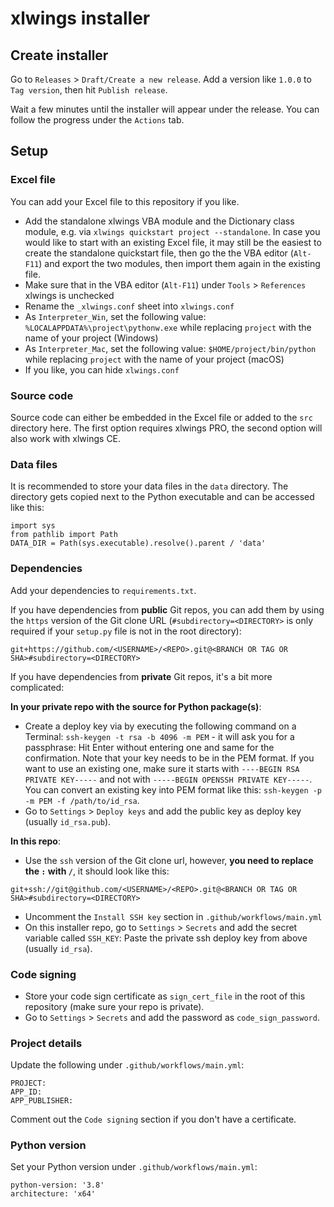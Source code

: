 # xlwings installer

## Create installer

Go to `Releases` > `Draft/Create a new release`. Add a version like `1.0.0` to `Tag version`, then hit `Publish release`.

Wait a few minutes until the installer will appear under the release. You can follow the progress under the `Actions` tab.

## Setup

### Excel file

You can add your Excel file to this repository if you like.

* Add the standalone xlwings VBA module and the Dictionary class module, e.g. via `xlwings quickstart project --standalone`. In case you would like to start with an existing Excel file, it may still be the easiest to create the standalone quickstart file, then go the the VBA editor (`Alt-F11`) and export the two modules, then import them again in the existing file.
* Make sure that in the VBA editor (`Alt-F11`) under `Tools` > `References` xlwings is unchecked
* Rename the `_xlwings.conf` sheet into `xlwings.conf`
* As `Interpreter_Win`, set the following value: `%LOCALAPPDATA%\project\pythonw.exe` while replacing `project` with the name of your project (Windows)
* As `Interpreter_Mac`, set the following value: `$HOME/project/bin/python` while replacing `project` with the name of your project (macOS)
* If you like, you can hide `xlwings.conf` 

### Source code

Source code can either be embedded in the Excel file or added to the `src` directory here. The first option requires xlwings PRO, the second option will also work with xlwings CE.

### Data files

It is recommended to store your data files in the `data` directory. The directory gets copied next to the Python executable and can be accessed like this:

```
import sys
from pathlib import Path
DATA_DIR = Path(sys.executable).resolve().parent / 'data'
```

### Dependencies

Add your dependencies to `requirements.txt`.

If you have dependencies from **public** Git repos, you can add them by using the `https` version of the Git clone URL (`#subdirectory=<DIRECTORY>` is only required if your `setup.py` file is not in the root directory):

```
git+https://github.com/<USERNAME>/<REPO>.git@<BRANCH OR TAG OR SHA>#subdirectory=<DIRECTORY>
```

If you have dependencies from **private** Git repos, it's a bit more complicated:

**In your private repo with the source for Python package(s)**:  
* Create a deploy key via by executing the following command on a Terminal: `ssh-keygen -t rsa -b 4096 -m PEM` - it will ask you for a passphrase: Hit Enter without entering one and same for the confirmation. Note that your key needs to be in the PEM format. If you want to use an existing one, make sure it starts with `----BEGIN RSA PRIVATE KEY-----` and not with `-----BEGIN OPENSSH PRIVATE KEY-----`. You can convert an existing key into PEM format like this: `ssh-keygen -p -m PEM -f /path/to/id_rsa`.
* Go to `Settings` > `Deploy keys` and add the public key as deploy key (usually `id_rsa.pub`).


**In this repo**:  
* Use the `ssh` version of the Git clone url, however, **you need to replace the `:` with `/`**, it should look like this:

```
git+ssh://git@github.com/<USERNAME>/<REPO>.git@<BRANCH OR TAG OR SHA>#subdirectory=<DIRECTORY>
```
* Uncomment the `Install SSH key` section in `.github/workflows/main.yml`
* On this installer repo, go to `Settings` > `Secrets` and add the secret variable called `SSH_KEY`: Paste the private ssh deploy key from above (usually `id_rsa`).


### Code signing

* Store your code sign certificate as `sign_cert_file` in the root of this repository (make sure your repo is private).
* Go to `Settings` > `Secrets` and add the password as `code_sign_password`.

### Project details

Update the following under `.github/workflows/main.yml`:

```
PROJECT: 
APP_ID: 
APP_PUBLISHER: 
```

Comment out the `Code signing` section if you don't have a certificate.

### Python version

Set your Python version under `.github/workflows/main.yml`:

```
python-version: '3.8'
architecture: 'x64'
```
